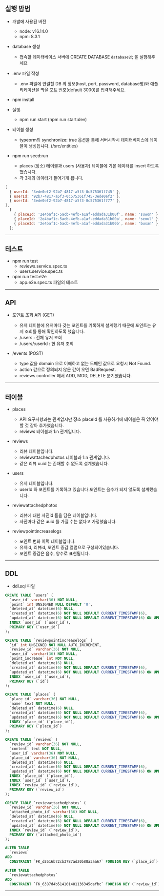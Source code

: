 ## 실행 밥법

- 개발에 사용된 버전

  - node: v16.14.0
  - npm: 8.3.1

- database 생성

  - 접속할 데이터베이스 서버에 CREATE DATABASE `database명`; 을 실행해주세요

- .env 파일 작성

  - .env 파일에 연결할 DB 의 정보(host, port, password, database명)와 애플리케이션을 띄울 포트 번호(default 3000)를 입력해주세요.

- npm install

- 실행.

  - npm run start (npm run start:dev)

- 테이블 생성

  - typeorm의 synchronize: true 옵션을 통해 서버시작시 데이터베이스에 테이블이 생성됩니다. (/src/entities)

- npm run seed:run
  - places (장소) 테이블과 users (사용자) 테이블에 기본 데이터를 insert 하도록 했습니다.
  - 각 3개의 데이터가 들어가게 됩니다.

```js
[
  { userId: '3ede0ef2-92b7-4817-a5f3-0c575361f745' },
  { userId: '92b7-4817-a5f3-0c575361f745-3ede0ef2' },
  { userId: '3ede0ef2-92b7-4817-a5f3-0c575361f777' },
],
  [
    { placeId: '2e4baf1c-5acb-4efb-a1af-eddada31b00f', name: 'suwon' },
    { placeId: '2e4baf1c-5acb-4efb-a1af-eddada31b00a', name: 'seoul' },
    { placeId: '2e4baf1c-5acb-4efb-a1af-eddada31b00b', name: 'busan' },
  ];
```

---

## 테스트

- npm run test
  - reviews.service.spec.ts
  - users.service.spec.ts
- npm run test:e2e
  - app.e2e.spec.ts 파일의 테스트

---

## API

- 포인트 조회 API (GET)

  - 유저 테이블에 유저마다 갖는 포인트를 기록하게 설계했기 때문에 포인트는 유저 조회를 통해 확인하도록 했습니다.
  - /users : 전체 유저 조회
  - /users/:userId : 한 유저 조회

- /events (POST)

  - type 값을 domain 으로 이해하고 없는 도메인 값으로 요청시 Not Found.
  - action 값으로 정의되지 않은 값이 오면 BadRequest.
  - reviews.controller 에서 ADD, MOD, DELETE 분기했습니다.

---

## 테이블

- places

  - API 요구사항과는 관계없지만 장소 placeId 를 사용하기에 테이블은 꼭 있어야할 것 같아 추가했습니다.
  - reviews 테이블과 1:n 관계입니다.

- reviews

  - 리뷰 테이블입니다.
  - reviewattachedphotos 테이블과 1:n 관계입니다.
  - 같은 리뷰 uuid 는 존재할 수 없도록 설계했습니다.

- users

  - 유저 테이블입니다.
  - userId 와 포인트를 기록하고 있습니다 포인트는 음수가 되지 않도록 설계했습니다.

- reviewattachedphotos

  - 리뷰에 대한 사진id 들을 담은 테이블입니다.
  - 사진마다 같은 uuid 를 가질 수는 없다고 가정했습니다.

- reviewpointincreaselogs

  - 포인트 변화 이력 테이블입니다.
  - 유저id, 리뷰id, 포인트 증감 컬럼으로 구성되어있습니다.
  - 포인트 증감은 음수, 양수로 표현됩니다.

---

## DDL

- ddl.sql 파일

```sql
CREATE TABLE `users` (
  `user_id` varchar(36) NOT NULL,
  `point` int UNSIGNED NULL DEFAULT '0',
  `deleted_at` datetime(6) NULL,
  `created_at` datetime(6) NOT NULL DEFAULT CURRENT_TIMESTAMP(6),
  `updated_at` datetime(6) NOT NULL DEFAULT CURRENT_TIMESTAMP(6) ON UPDATE CURRENT_TIMESTAMP(6),
  INDEX `user_id` (`user_id`),
  PRIMARY KEY (`user_id`)
);

CREATE TABLE `reviewpointincreaselogs` (
  `id` int UNSIGNED NOT NULL AUTO_INCREMENT,
  `review_id` varchar(36) NOT NULL,
  `user_id` varchar(36) NOT NULL,
  `point_increase` int NOT NULL,
  `deleted_at` datetime(6) NULL,
  `created_at` datetime(6) NOT NULL DEFAULT CURRENT_TIMESTAMP(6),
  `updated_at` datetime(6) NOT NULL DEFAULT CURRENT_TIMESTAMP(6) ON UPDATE CURRENT_TIMESTAMP(6),
  INDEX `user_id` (`user_id`),
  PRIMARY KEY (`id`)
);

CREATE TABLE `places` (
  `place_id` varchar(36) NOT NULL,
  `name` text NOT NULL,
  `deleted_at` datetime(6) NULL,
  `created_at` datetime(6) NOT NULL DEFAULT CURRENT_TIMESTAMP(6),
  `updated_at` datetime(6) NOT NULL DEFAULT CURRENT_TIMESTAMP(6) ON UPDATE CURRENT_TIMESTAMP(6),
  INDEX `place_id` (`place_id`),
  PRIMARY KEY (`place_id`)
);

CREATE TABLE `reviews` (
  `review_id` varchar(36) NOT NULL,
  `content` text NOT NULL,
  `user_id` varchar(36) NOT NULL,
  `place_id` varchar(36) NOT NULL,
  `deleted_at` datetime(6) NULL,
  `created_at` datetime(6) NOT NULL DEFAULT CURRENT_TIMESTAMP(6),
  `updated_at` datetime(6) NOT NULL DEFAULT CURRENT_TIMESTAMP(6) ON UPDATE CURRENT_TIMESTAMP(6),
  INDEX `place_id` (`place_id`),
  INDEX `user_id` (`user_id`),
  INDEX `review_id` (`review_id`),
  PRIMARY KEY (`review_id`)
);

CREATE TABLE `reviewattachedphotos` (
  `review_id` varchar(36) NOT NULL,
  `attached_photo_id` varchar(36) NOT NULL,
  `deleted_at` datetime(6) NULL,
  `created_at` datetime(6) NOT NULL DEFAULT CURRENT_TIMESTAMP(6),
  `updated_at` datetime(6) NOT NULL DEFAULT CURRENT_TIMESTAMP(6) ON UPDATE CURRENT_TIMESTAMP(6),
  INDEX `review_id` (`review_id`),
  PRIMARY KEY (`attached_photo_id`)
);

ALTER TABLE
  `reviews`
ADD
  CONSTRAINT `FK_d2616b72cb3787ad20b88a3aa67` FOREIGN KEY (`place_id`) REFERENCES `places`(`place_id`) ON DELETE CASCADE ON UPDATE NO ACTION;

ALTER TABLE
  `reviewattachedphotos`
ADD
  CONSTRAINT `FK_6387d4b514101481136345dafbc` FOREIGN KEY (`review_id`) REFERENCES `reviews`(`review_id`) ON DELETE CASCADE ON UPDATE NO ACTION;
```

---
